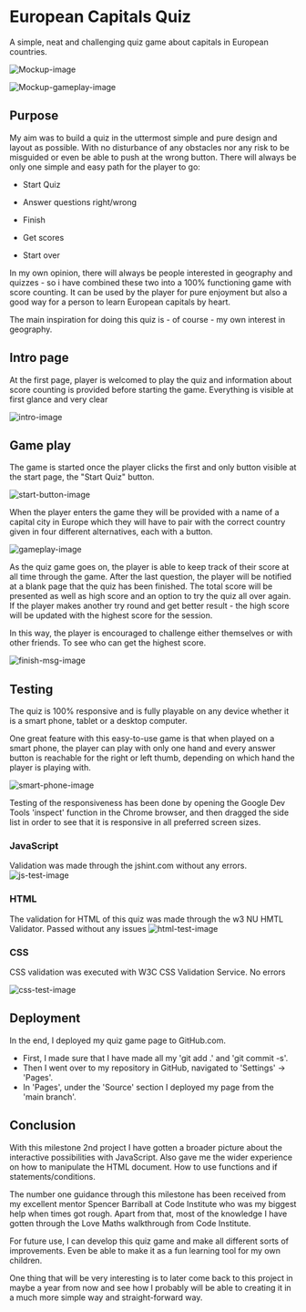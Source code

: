 

# European Capitals Quiz


A simple, neat and challenging quiz game about capitals in European countries.

![Mockup-image](/assets/images/quiz-mockup.png)

![Mockup-gameplay-image](/assets/images/gameplay-mockup.png)

## Purpose

My aim was to build a quiz in the uttermost simple and pure design and layout as possible. 
With no disturbance of any obstacles nor any risk to be misguided or even be able to push at the wrong button.
There will always be only one simple and easy path for the player to go:

- Start Quiz

- Answer questions right/wrong

- Finish

- Get scores

- Start over

In my own opinion, there will always be people interested in geography and quizzes - so i have combined these two
into a 100% functioning game with score counting. It can be used by the player for pure enjoyment but also a good way 
for a person to learn European capitals by heart.

The main inspiration for doing this quiz is - of course - my own interest in geography.

## Intro page

At the first page, player is welcomed to play the quiz and information about score counting is provided before starting the game. Everything is visible at first glance and very clear

![intro-image](/assets/images/intro-msg.png)

## Game play

The game is started once the player clicks the first and only button visible at the start page, the "Start Quiz" button.

![start-button-image](/assets/images/start-button.png)

When the player enters the game they will be provided with a name of a capital city in Europe which they will have to pair with the correct country given in four different alternatives, each with a button.

![gameplay-image](/assets/images/gameplay-quiz.png)

As the quiz game goes on, the player is able to keep track of their score at all time through the game.
After the last question, the player will be notified at a blank page that the quiz has been finished.
The total score will be presented as well as high score and an option to try the quiz all over again.
If the player makes another try round and get better result - the high score will be updated with the highest score for the session.

In this way, the player is encouraged to challenge either themselves or with other friends. To see who can get the highest score.

![finish-msg-image](/assets/images/Finish-message.png)


## Testing

The quiz is 100% responsive and is fully playable on any device whether it is a smart phone, tablet or a desktop computer.

One great feature with this easy-to-use game is that when played on a smart phone, the player can play with only one hand and every answer button is 
reachable for the right or left thumb, depending on which hand the player is playing with.

![smart-phone-image](/assets/images/smart-phone.jpeg)


Testing of the responsiveness has been done by opening the Google Dev Tools 'inspect' function in the Chrome browser, and then dragged the side list in order to see that it is responsive in all preferred screen sizes.

### JavaScript

Validation was made through the jshint.com without any errors.
![js-test-image](/assets/images/js-test.png)

### HTML

The validation for HTML of this quiz was made through the w3 NU HMTL Validator. 
Passed without any issues
![html-test-image](/assets/images/html-test.png)

### CSS

CSS validation was executed with W3C CSS Validation Service.
No errors

![css-test-image](/assets/images/css-test.png)


## Deployment

In the end, I deployed my quiz game page to GitHub.com.
- First, I made sure that I have made all my 'git add .' and 'git commit -s'.
- Then I went over to my repository in GitHub, navigated to 'Settings' -> 'Pages'.
- In 'Pages', under the 'Source' section I deployed my page from the 'main branch'.


## Conclusion

With this milestone 2nd project I have gotten a broader picture about the interactive possibilities with
JavaScript. Also gave me the wider experience on how to manipulate the HTML document. How to use functions and if statements/conditions.

The number one guidance through this milestone has been received from my excellent mentor Spencer Barriball
at Code Institute who was my biggest help when times got rough. 
Apart from that, most of the knowledge I have gotten through the Love Maths walkthrough from Code Institute.

For future use, I can develop this quiz game and make all different sorts of improvements. Even be able to make it as 
a fun learning tool for my own children.

One thing that will be very interesting is to later come back to this project in maybe a year from now and see how I probably will 
be able to creating it in a much more simple way and straight-forward way.







